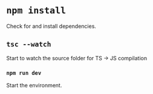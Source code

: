 # `npm install`

Check for and install dependencies.

## `tsc --watch`

Start to watch the source folder for TS -> JS compilation

### `npm run dev`

Start the environment.
